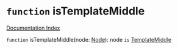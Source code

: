 # `function` isTemplateMiddle

[Documentation Index](../README.md)

`function` isTemplateMiddle(node: [Node](../private.interface.Node/README.md)): node `is` [TemplateMiddle](../private.interface.TemplateMiddle/README.md)